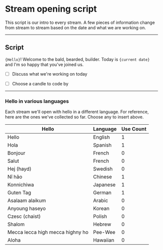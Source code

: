 # Stream opening script

This script is our intro to every stream.  A few pieces of information change from stream to stream based on the date and what we are working on.

---

## Script


`{Hello}`!  Welcome to the bald, bearded, builder.  Today is `{current date}` and I'm so happy that you've joined us.  


- [ ] Discuss what we're working on today
- [ ] Choose a candle to code by



---

### Hello in various languages

Each stream we'll open with hello in a different language.  For reference, here are the ones we've collected so far.  Choose any to insert above.

| Hello | Language | Use Count
| --- | --- | ---
| Hello | English | 1
| Hola | Spanish | 1
| Bonjour | French | 0
| Salut | French | 0
| Hej (hayd) | Swedish | 0
| Nǐ hǎo | Chinese | 1
| Konnichiwa | Japanese | 1
| Guten Tag | German | 1
| Asalaam alaikum | Arabic | 0
| Anyoung haseyo | Korean | 0
| Czesc (chaist) | Polish | 0
| Shalom | Hebrew | 0
| Mecca lecca high mecca highny ho | Pee-Wee | 0
| Aloha | Hawaiian | 0
